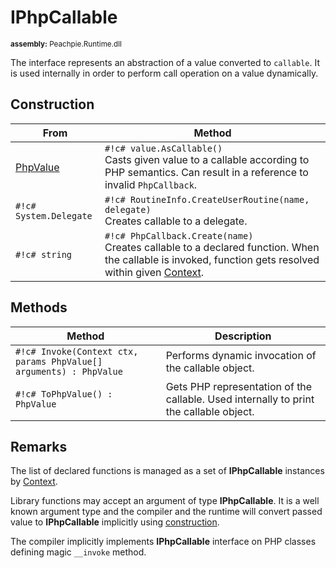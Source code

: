 # IPhpCallable

<small>**assembly:** Peachpie.Runtime.dll</small>

The interface represents an abstraction of a value converted to `callable`. It is used internally in order to perform call operation on a value dynamically.

## Construction

From | Method
---  | ---
[PhpValue](phpvalue) | `#!c# value.AsCallable()`<br/>Casts given value to a callable according to PHP semantics. Can result in a reference to invalid `PhpCallback`.
`#!c# System.Delegate` | `#!c# RoutineInfo.CreateUserRoutine(name, delegate)`<br/>Creates callable to a delegate.
`#!c# string` | `#!c# PhpCallback.Create(name)`<br/>Creates callable to a declared function. When the callable is invoked, function gets resolved within given [Context](context).

## Methods

Method | Description
---    | ---
`#!c# Invoke(Context ctx, params PhpValue[] arguments) : PhpValue` | Performs dynamic invocation of the callable object.
`#!c# ToPhpValue() : PhpValue` | Gets PHP representation of the callable. Used internally to print the callable object.

## Remarks

The list of declared functions is managed as a set of **IPhpCallable** instances by [Context](context).

Library functions may accept an argument of type **IPhpCallable**. It is a well known argument type and the compiler and the runtime will convert passed value to **IPhpCallable** implicitly using [construction](#construction).

The compiler implicitly implements **IPhpCallable** interface on PHP classes defining magic `__invoke` method.
